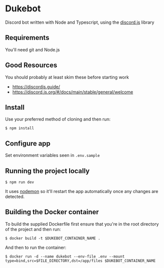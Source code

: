 # Dukebot

Discord bot written with Node and Typescript, using the [discord.js](https://github.com/discordjs/discord.js/) library

## Requirements

You'll need git and Node.js

## Good Resources

You should probably at least skim these before starting work

- https://discordjs.guide/
- https://discord.js.org/#/docs/main/stable/general/welcome

## Install

Use your preferred method of cloning and then run:

    $ npm install

## Configure app

Set environment variables seen in `.env.sample`

## Running the project locally

    $ npm run dev

It uses [nodemon](https://github.com/remy/nodemon) so it'll restart the app automatically once any changes are detected.

## Building the Docker container

To build the supplied Dockerfile first ensure that you're in the root directory of the project and then run:

    $ docker build -t $DUKEBOT_CONTAINER_NAME .

And then to run the container:

    $ docker run -d --name dukebot --env-file .env --mount type=bind,src=$FILE_DIRECTORY,dst=/app/files $DUKEBOT_CONTAINER_NAME
